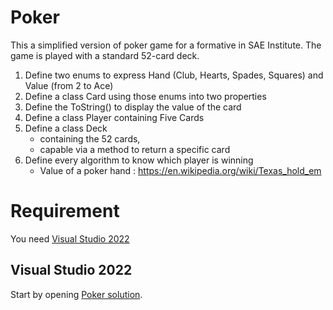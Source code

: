 # Poker

This a simplified version of poker game for a formative in SAE Institute. The game is played with a standard 52-card deck.

1. Define two enums to express Hand (Club, Hearts, Spades, Squares) and Value (from 2 to Ace)
2. Define a class Card using those enums into two properties
3. Define the ToString() to display the value of the card
4. Define a class Player containing Five Cards
5. Define a class Deck
	* containing the 52 cards,
	* capable via a method to return a specific card
6. Define every algorithm to know which player is winning
	* Value of a poker hand : https://en.wikipedia.org/wiki/Texas_hold_em

# Requirement

You need [Visual Studio 2022](https://visualstudio.microsoft.com/downloads/)

## Visual Studio 2022

Start by opening [Poker solution](./Poker.sln).